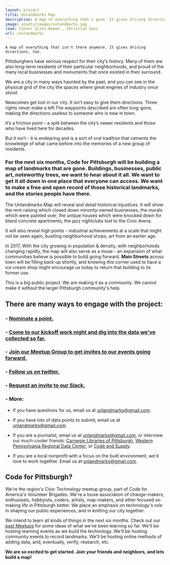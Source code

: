 ```yaml
---
layout: project
title: Unlandmarks Map
description: A map of everything that's gone. It gives driving directions, too.
image: assets/images/unlandmarks.jpg
lead: Connor Sites-Bowen , Christian Gass
url: /unlandmarks
---
```


```
A map of everything that isn't there anymore. It gives driving directions, too.
```

Pittsburghers have serious respect for their city’s history. Many of them are also long-term residents of their particular neighborhoods, and proud of the many local businesses and monuments that once existed in their surround.

We are a city in many ways haunted by the past, and you can see in the physical grid of the city the spaces where great engines of industry once stood.

Newcomes get lost in our city. It isn’t easy to give them directions. Three rights never make a left.The waypoints described are often long-gone, making the directions useless to someone who is new in town.

It’s a friction point - a split between the city’s newer residents and those who have lived here for decades.

But it isn’t - it is endearing and is a sort of oral tradition that cements the knowledge of what came before into the memories of a new group of residents.

### **For the next six months, Code for Pittsburgh will be building a map of landmarks that are gone. Buildings, businesses, public art, noteworthy trees, we want to hear about it all. We want to get it all down in one place that everyone can access. We want to make a free and open record of those historical landmarks, and the stories people have there.**

The Unlandmarks Map will reveal and detail historical injustices. It will show the rent-raising which closed down minority-owned businesses, the murals which were painted over, the unique houses which were knocked down for bland concrete apartments, the jazz nightclubs lost to the Civic Arena.

It will also reveal high points - industrial achievements at a scale that might not be seen again, bustling neighborhood shops, art from an earlier age.

In 2017, With the city growing in population & density, with neighborhoods changing rapidly, the map will also serve as a muse - an expansion of what communities believe is possible to build going forward. **Main Streets** across town will be filling back up shortly, and knowing *this* corner used to have a ice cream shop might encourage us today to return that building to its former use.

This is a big public project. We are making it as a community. We cannot make it without the larger Pittsburgh community's help.

## There are many ways to engage with the project:
### -  **[Nominate a point.](https://goo.gl/forms/4Zm4Mxx2sneri0sJ2)**
### - [Come to our kickoff work night and dig into the data we've collected so far.](https://www.meetup.com/codeforpgh/events/241846018/)
### -  [Join our Meetup Group to get invites to our events going forward.](https://www.meetup.com/codeforpgh/) 
### - [Follow us on twitter.](https://twitter.com/codeforpgh)
### - [Request an invite to our Slack.](https://goo.gl/forms/Hl97wNK7NtjU8WO93)
### - More:

- If you have questions for us, email us at <unlandmarks@gmail.com>.

- If you have lots of data points to submit, email us at <unlandmarks@gmail.com>.

- If you are a journalist, email us at <unlandmarks@gmail.com>, or interview our much-cooler friends: [Carnegie Libraries of Pittsburgh,](https://twitter.com/carnegielibrary) [Western Pennsylvania Regional Data Center](https://twitter.com/wprdc), or [Code and Supply](https://twitter.com/codeandsupply).

- If you are a local nonprofit with a focus on the built environment, we'd love to work together. Email us at unlandmarks@gmail.com.

## Code for Pittsburgh?

We're the region's Civic Technology meetup group, part of Code for America's Volunteer Brigades. We're a loose association of change-makers, enthusiasts, hobbyists, coders, artists, map-makers, and other focused on making life in Pittsburgh better. We place an emphasis on technology's role in shaping our public experiences, and in knitting our city together.

We intend to learn all kinds of things in the next six months. Check out our [past Meetups](https://www.meetup.com/codeforpgh/#past) for some ideas of what we've been learning so far. We'll be hosting learning events as we build the technology. We'll be hosting community events to record landmarks. We'll be hosting online methods of adding data, and, eventually, verify, research, etc.

**We are so excited to get started. Join your friends and neighbors, and lets build a map!**
